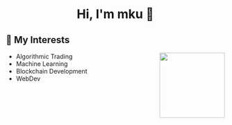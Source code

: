 <h1 align="center">Hi, I'm mku 👋</h1>

## 👾 My Interests
<img align= "right" width= "150" src="https://media.giphy.com/media/zkMri4yiJ3Mdy/giphy.gif"/>

* Algorithmic Trading
* Machine Learning 
* Blockchain Development 
* WebDev
